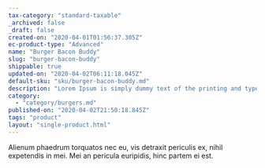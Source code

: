 ```yaml
---
tax-category: "standard-taxable"
_archived: false
_draft: false
created-on: "2020-04-01T01:56:37.305Z"
ec-product-type: "Advanced"
name: "Burger Bacon Buddy"
slug: "burger-bacon-buddy"
shippable: true
updated-on: "2020-04-02T06:11:18.045Z"
default-sku: "sku/burger-bacon-buddy.md"
description: "Lorem Ipsum is simply dummy text of the printing and typesetting industry."
category:
  - "category/burgers.md"
published-on: "2020-04-02T21:50:18.845Z"
tags: "product"
layout: "single-product.html"
---
```


Alienum phaedrum torquatos nec eu, vis detraxit periculis ex, nihil expetendis in mei. Mei an pericula euripidis, hinc partem ei est.
